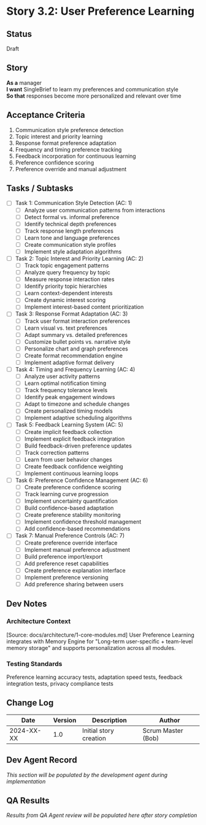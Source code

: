 # Story 3.2: User Preference Learning

## Status
Draft

## Story
**As a** manager  
**I want** SingleBrief to learn my preferences and communication style  
**So that** responses become more personalized and relevant over time

## Acceptance Criteria
1. Communication style preference detection
2. Topic interest and priority learning
3. Response format preference adaptation
4. Frequency and timing preference tracking
5. Feedback incorporation for continuous learning
6. Preference confidence scoring
7. Preference override and manual adjustment

## Tasks / Subtasks
- [ ] Task 1: Communication Style Detection (AC: 1)
  - [ ] Analyze user communication patterns from interactions
  - [ ] Detect formal vs. informal preference
  - [ ] Identify technical depth preferences
  - [ ] Track response length preferences
  - [ ] Learn tone and language preferences
  - [ ] Create communication style profiles
  - [ ] Implement style adaptation algorithms
- [ ] Task 2: Topic Interest and Priority Learning (AC: 2)
  - [ ] Track topic engagement patterns
  - [ ] Analyze query frequency by topic
  - [ ] Measure response interaction rates
  - [ ] Identify priority topic hierarchies
  - [ ] Learn context-dependent interests
  - [ ] Create dynamic interest scoring
  - [ ] Implement interest-based content prioritization
- [ ] Task 3: Response Format Adaptation (AC: 3)
  - [ ] Track user format interaction preferences
  - [ ] Learn visual vs. text preferences
  - [ ] Adapt summary vs. detailed preferences
  - [ ] Customize bullet points vs. narrative style
  - [ ] Personalize chart and graph preferences
  - [ ] Create format recommendation engine
  - [ ] Implement adaptive format delivery
- [ ] Task 4: Timing and Frequency Learning (AC: 4)
  - [ ] Analyze user activity patterns
  - [ ] Learn optimal notification timing
  - [ ] Track frequency tolerance levels
  - [ ] Identify peak engagement windows
  - [ ] Adapt to timezone and schedule changes
  - [ ] Create personalized timing models
  - [ ] Implement adaptive scheduling algorithms
- [ ] Task 5: Feedback Learning System (AC: 5)
  - [ ] Create implicit feedback collection
  - [ ] Implement explicit feedback integration
  - [ ] Build feedback-driven preference updates
  - [ ] Track correction patterns
  - [ ] Learn from user behavior changes
  - [ ] Create feedback confidence weighting
  - [ ] Implement continuous learning loops
- [ ] Task 6: Preference Confidence Management (AC: 6)
  - [ ] Create preference confidence scoring
  - [ ] Track learning curve progression
  - [ ] Implement uncertainty quantification
  - [ ] Build confidence-based adaptation
  - [ ] Create preference stability monitoring
  - [ ] Implement confidence threshold management
  - [ ] Add confidence-based recommendations
- [ ] Task 7: Manual Preference Controls (AC: 7)
  - [ ] Create preference override interface
  - [ ] Implement manual preference adjustment
  - [ ] Build preference import/export
  - [ ] Add preference reset capabilities
  - [ ] Create preference explanation interface
  - [ ] Implement preference versioning
  - [ ] Add preference sharing between users

## Dev Notes

### Architecture Context
[Source: docs/architecture/1-core-modules.md]
User Preference Learning integrates with Memory Engine for "Long-term user-specific + team-level memory storage" and supports personalization across all modules.

### Testing Standards
Preference learning accuracy tests, adaptation speed tests, feedback integration tests, privacy compliance tests

## Change Log
| Date | Version | Description | Author |
|------|---------|-------------|---------|
| 2024-XX-XX | 1.0 | Initial story creation | Scrum Master (Bob) |

## Dev Agent Record
*This section will be populated by the development agent during implementation*

## QA Results
*Results from QA Agent review will be populated here after story completion*